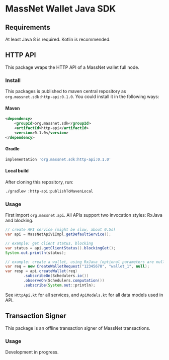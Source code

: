 # MassNet Wallet Java SDK

## Requirements

At least Java 8 is required. Kotlin is recommended.

## HTTP API

This package wraps the HTTP API of a MassNet wallet full node.

### Install

This packages is published to maven central repository as `org.massnet.sdk:http-api:0.1.0`.
You could install it in the following ways:

#### Maven

```xml
<dependency>
    <groupId>org.massnet.sdk</groupId>
    <artifactId>http-api</artifactId>
    <version>0.1.0</version>
</dependency>
```

#### Gradle

```groovy
implementation 'org.massnet.sdk:http-api:0.1.0'
```

#### Local build

After cloning this repository, run:

```bash
./gradlew :http-api:publishToMavenLocal
```

### Usage

First import `org.massnet.api`. All APIs support two invocation styles: RxJava and blocking.

```java
// create API service (might be slow, about 0.5s)
var api = MassNetApiV1Impl.getDefaultService();

// example: get client status, blocking
var status = api.getClientStatus().blockingGet();
System.out.println(status);

// example: create a wallet, using RxJava (optional parameters are nullable)
var req = new CreateWalletRequest("12345678", "wallet_1", null);
var resp = api.createWallet(req)
        .subscribeOn(Schedulers.io())
        .observeOn(Schedulers.computation())
        .subscribe(System.out::println);
```

See `HttpApi.kt` for all services, and `ApiModels.kt` for all data models used in API.

## Transaction Signer

This package is an offline transaction signer of MassNet transactions.

### Usage

Development in progress.
